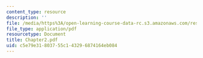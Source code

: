 ```yaml
---
content_type: resource
description: ''
file: /media/https%3A/open-learning-course-data-rc.s3.amazonaws.com/res-12-000-evolution-of-physical-oceanography-spring-2007/c5e79e31803755c143296874164eb084_Chapter2.pdf
file_type: application/pdf
resourcetype: Document
title: Chapter2.pdf
uid: c5e79e31-8037-55c1-4329-6874164eb084
---
```

